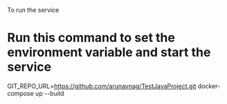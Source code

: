 To run the service
# Run this command to set the environment variable and start the service
GIT_REPO_URL=https://github.com/arunavnag/TestJavaProject.git docker-compose up --build
